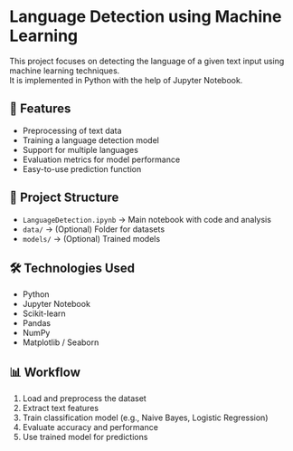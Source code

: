 # Language Detection using Machine Learning

This project focuses on detecting the language of a given text input using machine learning techniques.  
It is implemented in Python with the help of Jupyter Notebook.

## 🚀 Features
- Preprocessing of text data
- Training a language detection model
- Support for multiple languages
- Evaluation metrics for model performance
- Easy-to-use prediction function

## 📂 Project Structure
- `LanguageDetection.ipynb` → Main notebook with code and analysis
- `data/` → (Optional) Folder for datasets
- `models/` → (Optional) Trained models

## 🛠️ Technologies Used
- Python
- Jupyter Notebook
- Scikit-learn
- Pandas
- NumPy
- Matplotlib / Seaborn

## 📊 Workflow
1. Load and preprocess the dataset
2. Extract text features
3. Train classification model (e.g., Naive Bayes, Logistic Regression)
4. Evaluate accuracy and performance
5. Use trained model for predictions
